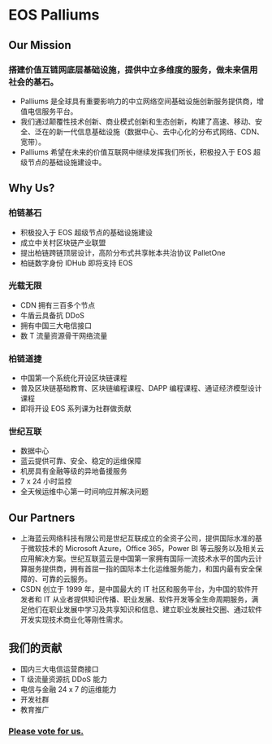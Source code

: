 # EOS Palliums
## Our Mission
### 搭建价值互链网底层基础设施，提供中立多维度的服务，做未来信用社会的基石。  
* Palliums 是全球具有重要影响力的中立网络空间基础设施创新服务提供商，增值电信服务平台。  
* 我们通过颠覆性技术创新、商业模式创新和生态创新，构建了高速、移动、安全、泛在的新一代信息基础设施（数据中心、去中心化的分布式网络、CDN、宽带）。  
* Palliums 希望在未来的价值互联网中继续发挥我们所长，积极投入于 EOS 超级节点的基础设施建设中。  
## Why Us?
### 柏链基石  
* 积极投入于 EOS 超级节点的基础设施建设  
* 成立中关村区块链产业联盟  
* 提出柏链跨链顶层设计，高阶分布式共享帐本共治协议 PalletOne  
* 柏链数字身份 IDHub 即将支持 EOS  
### 光载无限  
* CDN 拥有三百多个节点  
* 牛盾云具备抗 DDoS  
* 拥有中国三大电信接口  
* 数 T 流量资源骨干网络流量  
### 柏链道捷  
* 中国第一个系统化开设区块链课程  
* 普及区块链基础教育、区块链编程课程、DAPP 编程课程、通证经济模型设计课程  
* 即将开设 EOS 系列课为社群做贡献  
### 世纪互联  
* 数据中心  
* 蓝云提供可靠、安全、稳定的运维保障  
* 机房具有金融等级的异地备援服务  
* 7 x 24 小时监控  
* 全天候运维中心第一时间响应并解决问题  
## Our Partners
* 上海蓝云网络科技有限公司是世纪互联成立的全资子公司，提供国际水准的基于微软技术的 Microsoft Azure，Office 365，Power BI 等云服务以及相关云应用解决方案。世纪互联蓝云是中国第一家拥有国际一流技术水平的国内云计算服务提供商，拥有首屈一指的国际本土化运维服务能力，和国内最有安全保障的、可靠的云服务。  
* CSDN 创立于 1999 年，是中国最大的 IT 社区和服务平台，为中国的软件开发者和 IT 从业者提供知识传播、职业发展、软件开发等全生命周期服务，满足他们在职业发展中学习及共享知识和信息、建立职业发展社交圈、通过软件开发实现技术商业化等刚性需求。  
## 我们的贡献
* 国内三大电信运营商接口  
* T 级流量资源抗 DDoS 能力  
* 电信与金融 24 x 7 的运维能力  
* 开发社群  
* 教育推广  
### [Please vote for us.](https://www.lediaocha.com/pc/s/7n6xz0vn)

